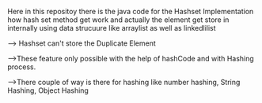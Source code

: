 Here in this repositoy there is the java code for the Hashset Implementation how hash set method get work and actually the element get store in internally using data strucuure like arraylist as well as linkedlilist

--> Hashset can't store the Duplicate Element 

-->These feature only possible with the help of hashCode and with Hashing process.

-->There couple of way is there for hashing like number hashing, String Hashing, Object Hashing
